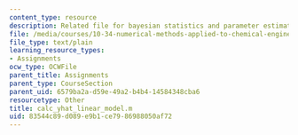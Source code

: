 ```yaml
---
content_type: resource
description: Related file for bayesian statistics and parameter estimation.
file: /media/courses/10-34-numerical-methods-applied-to-chemical-engineering-fall-2005/83544c89d089e9b1ce7986988050af72_calc_yhat_linear_model.m
file_type: text/plain
learning_resource_types:
- Assignments
ocw_type: OCWFile
parent_title: Assignments
parent_type: CourseSection
parent_uid: 6579ba2a-d59e-49a2-b4b4-14584348cba6
resourcetype: Other
title: calc_yhat_linear_model.m
uid: 83544c89-d089-e9b1-ce79-86988050af72
---
```

